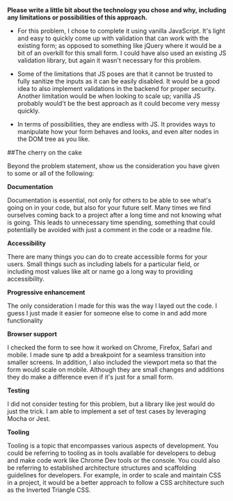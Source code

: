 **Please write a little bit about the technology you chose and why, including any limitations or possibilities of this approach.**

- For this problem, I chose to complete it using vanilla JavaScript. It's light and easy to quickly come up with validation that can work with the existing form; as opposed to something like jQuery where it would be a bit of an overkill for this small form. I could have also used an existing JS validation library, but again it wasn't necessary for this problem. 

- Some of the limitations that JS poses are that it cannot be trusted to fully sanitize the inputs as it can be easily disabled. It would be a good idea to also implement validations in the backend for proper security. Another limitation would be when looking to scale up; vanilla JS probably would't be the best approach as it could become very messy quickly.

- In terms of possibilities, they are endless with JS. It provides ways to manipulate how your form behaves and looks, and even alter nodes in the DOM tree as you like.

##The cherry on the cake

Beyond the problem statement, show us the consideration you have given to some or all of the following:

**Documentation**

Documentation is essential, not only for others to be able to see what's going on in your code, but also for your future self. Many times we find ourselves coming back to a project after a long time and not knowing what is going. This leads to unnecessary time spending, something that could potentially be avoided with just a comment in the code or a readme file.

**Accessibility**

There are many things you can do to create accessible forms for your users. Small things such as including labels for a particular field, or including most values like alt or name go a long way to providing accessibility.

**Progressive enhancement**

The only consideration I made for this was the way I layed out the code. I guess I just made it easier for someone else to come in and add more functionality

**Browser support**

I checked the form to see how it worked on Chrome, Firefox, Safari and mobile. I made sure tp add a breakpoint for a seamless transition into smaller screens. In addition, I also included the viewport meta so that the form would scale on mobile. Although they are small changes and additions they do make a difference even if it's just for a small form. 

**Testing**

I did not consider testing for this problem, but a library like jest would do just the trick. I am able to implement a set of test cases by leveraging Mocha or Jest.

**Tooling**

Tooling is a topic that encompasses various aspects of development. You could be referring to tooling as in tools available for developers to debug and make code work like Chrome Dev tools or the console. You could also be referring to established architecture structures and scaffolding guidelines for developers. For example, in order to scale and maintain CSS in a project, it would be a better approach to follow a CSS architecture such as the Inverted Triangle CSS.

